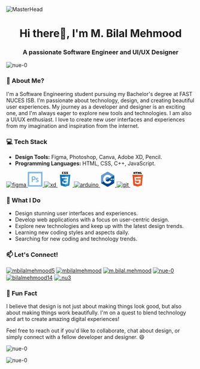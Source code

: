 ![MasterHead](https://cdn.discordapp.com/attachments/969653537405554738/1172257003998019644/Bilal_1.png?ex=655fa869&is=654d3369&hm=aa6dc472c67ed339704baf478b13504dc210853a488da0756a3fdc9ec33342b0&)
<h1 align="center">Hi there👋, I'm M. Bilal Mehmood</h1>
<h3 align="center">A passionate Software Engineer and UI/UX Designer</h3>

<p align="left"> <img src="https://komarev.com/ghpvc/?username=nue-0&label=Profile%20views&color=fb6e03&style=flat" alt="nue-0" /> </p>

### 🚀 About Me?
I'm a Software Engineering student pursuing my Bachelor's degree at FAST NUCES ISB. I'm passionate about technology, design, and creating beautiful user experiences. My journey as a developer and designer is an exciting one, and I'm always eager to explore new tools and technologies. I am also a UI/UX enthusiast. I love to create new user interfaces and experiences from my imagination and inspiration from the internet.

### 💻 Tech Stack
- **Design Tools:** Figma, Photoshop, Canva, Adobe XD, Pencil.
- **Programming Languages:** HTML, CSS, C++, JavaScript.

<p align="left"> 
<a href="https://www.figma.com/" target="_blank" rel="noreferrer"> <img src="https://www.vectorlogo.zone/logos/figma/figma-icon.svg" alt="figma" width="40" height="40"/> </a> 
<a href="https://www.photoshop.com/en" target="_blank" rel="noreferrer"> <img src="https://raw.githubusercontent.com/devicons/devicon/master/icons/photoshop/photoshop-line.svg" alt="photoshop" width="40" height="40"/> </a> 
<a href="https://www.adobe.com/products/xd.html" target="_blank" rel="noreferrer"> <img src="https://cdn.worldvectorlogo.com/logos/adobe-xd.svg" alt="xd" width="40" height="40"/> </a>
<a href="https://www.w3schools.com/css/" target="_blank" rel="noreferrer"> <img src="https://raw.githubusercontent.com/devicons/devicon/master/icons/css3/css3-original-wordmark.svg" alt="css3" width="40" height="40"/> </a> 
<a href="https://www.arduino.cc/" target="_blank" rel="noreferrer"> <img src="https://cdn.worldvectorlogo.com/logos/arduino-1.svg" alt="arduino" width="40" height="40"/> </a> 
<a href="https://www.w3schools.com/cpp/" target="_blank" rel="noreferrer"> <img src="https://raw.githubusercontent.com/devicons/devicon/master/icons/cplusplus/cplusplus-original.svg" alt="cplusplus" width="40" height="40"/> </a> 
<a href="https://git-scm.com/" target="_blank" rel="noreferrer"> <img src="https://www.vectorlogo.zone/logos/git-scm/git-scm-icon.svg" alt="git" width="40" height="40"/> </a> 
<a href="https://www.w3.org/html/" target="_blank" rel="noreferrer"> <img src="https://raw.githubusercontent.com/devicons/devicon/master/icons/html5/html5-original-wordmark.svg" alt="html5" width="40" height="40"/> </a> 
</p>

### 🌟 What I Do
- Design stunning user interfaces and experiences.
- Develop web applications with a focus on user-centric design.
- Explore new technologies and keep up with the latest design trends.
- Learning new coding styles and aspects daily.
- Searching for new coding and technology trends.


### 📫 Let's Connect!

<p align="left">
<a href="https://twitter.com/mbilalmehmood5" target="blank"><img align="center" src="https://raw.githubusercontent.com/rahuldkjain/github-profile-readme-generator/master/src/images/icons/Social/twitter.svg" alt="mbilalmehmood5" height="30" width="40" /></a>
<a href="https://linkedin.com/in/mbilalmehmood" target="blank"><img align="center" src="https://raw.githubusercontent.com/rahuldkjain/github-profile-readme-generator/master/src/images/icons/Social/linked-in-alt.svg" alt="mbilalmehmood" height="30" width="40" /></a>
<a href="https://instagram.com/m.bilal.mehmood" target="blank"><img align="center" src="https://raw.githubusercontent.com/rahuldkjain/github-profile-readme-generator/master/src/images/icons/Social/instagram.svg" alt="m.bilal.mehmood" height="30" width="40" /></a>
<a href="https://dribbble.com/nue-0" target="blank"><img align="center" src="https://raw.githubusercontent.com/rahuldkjain/github-profile-readme-generator/master/src/images/icons/Social/dribbble.svg" alt="nue-0" height="30" width="40" /></a>
<a href="https://www.behance.net/bilalmehmood14" target="blank"><img align="center" src="https://raw.githubusercontent.com/rahuldkjain/github-profile-readme-generator/master/src/images/icons/Social/behance.svg" alt="bilalmehmood14" height="30" width="40" /></a>
<a href="https://discord.gg/.nu3" target="blank"><img align="center" src="https://raw.githubusercontent.com/rahuldkjain/github-profile-readme-generator/master/src/images/icons/Social/discord.svg" alt=".nu3" height="30" width="40" /></a>
</p>

### 🌈 Fun Fact
I believe that design is not just about making things look good, but also about making things work beautifully. I'm on a quest to blend technology and art to create amazing digital experiences!

Feel free to reach out if you'd like to collaborate, chat about design, or simply connect with a fellow developer and designer. 😄


<p><img align="centre" src="https://github-readme-stats.vercel.app/api?username=nue-0&show_icons=true&theme=dark&title_color=fb6e03&text_color=ffffff&locale=en" alt="nue-0" /></p>

<p><img align="centre" src="https://github-readme-streak-stats.herokuapp.com/?user=nue-0&theme=dark" alt="nue-0" /></p>

<!---
NUE-0/NUE-0 is a ✨ special ✨ repository because its `README.md` (this file) appears on your GitHub profile.
You can click the Preview link to take a look at your changes.

alternative link for upper image:
https://cdn.discordapp.com/attachments/969653537405554738/1171923668054593556/Bilal_5.png?ex=655e71f7&is=654bfcf7&hm=0d496863e7a9d11c67fcc28e70722f8b1447b9f09b582de4974f68c70b362d9a&
--->
